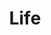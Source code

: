---
# Feel free to add content and custom Front Matter to this file.
# To modify the layout, see https://jekyllrb.com/docs/themes/#overriding-theme-defaults

layout: home-life
title: "Life"
category: life
permalink: /life
---